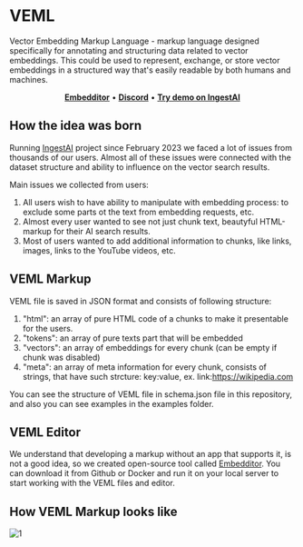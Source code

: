 # VEML
Vector Embedding Markup Language - markup language designed specifically for annotating and structuring data related to vector embeddings. This could be used to represent, exchange, or store vector embeddings in a structured way that's easily readable by both humans and machines.

<p align="center">
    <a href="https://embedditor.ai"><b>Embedditor</b></a> •
    <a href="https://discord.gg/7SjCsTcZJ5"><b>Discord</b></a> •
    <a href="https://ingestai.io"><b>Try demo on IngestAI</b></a>
</p>

## How the idea was born
Running [IngestAI](https://ingestai.io) project since February 2023 we faced a lot of issues from thousands of our users. Almost all of these issues were connected with the dataset structure and ability to influence on the vector search results.

Main issues we collected from users:

1. All users wish to have ability to manipulate with embedding process: to exclude some parts ot the text from embedding requests, etc.
2. Almost every user wanted to see not just chunk text, beautyful HTML-markup for their AI search results.
3. Most of users wanted to add additional information to chunks, like links, images, links to the YouTube videos, etc.
## VEML Markup
VEML file is saved in JSON format and consists of following structure:
1. "html": an array of pure HTML code of a chunks to make it presentable for the users.
2. "tokens": an array of pure texts part that will be embedded
3. "vectors": an array of embeddings for every chunk (can be empty if chunk was disabled)
4. "meta": an array of meta information for every chunk, consists of strings, that have such strcture: key:value, ex. link:https://wikipedia.com

You can see the structure of VEML file in schema.json file in this repository, and also you can see examples in the examples folder.
## VEML Editor
We understand that developing a markup without an app that supports it, is not a good idea, so we created open-source tool called [Embedditor](https://embedditor.ai). You can download it from Github or Docker and run it on your local server to start working with the VEML files and editor.
## How VEML Markup looks like

![1](https://embedditor.ai/images/embedditor_ui_05.png)